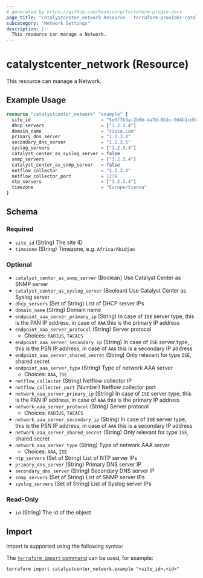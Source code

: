 ```yaml
---
# generated by https://github.com/hashicorp/terraform-plugin-docs
page_title: "catalystcenter_network Resource - terraform-provider-catalystcenter"
subcategory: "Network Settings"
description: |-
  This resource can manage a Network.
---
```


# catalystcenter_network (Resource)

This resource can manage a Network.

## Example Usage

```terraform
resource "catalystcenter_network" "example" {
  site_id                          = "5e6f7b3a-2b0b-4a7d-8b1c-0d4b1cd5e1b1"
  dhcp_servers                     = ["1.2.3.4"]
  domain_name                      = "cisco.com"
  primary_dns_server               = "1.2.3.4"
  secondary_dns_server             = "1.2.3.5"
  syslog_servers                   = ["1.2.3.4"]
  catalyst_center_as_syslog_server = false
  snmp_servers                     = ["1.2.3.4"]
  catalyst_center_as_snmp_server   = false
  netflow_collector                = "1.2.3.4"
  netflow_collector_port           = 1234
  ntp_servers                      = ["1.2.3.4"]
  timezone                         = "Europe/Vienna"
}
```

<!-- schema generated by tfplugindocs -->
## Schema

### Required

- `site_id` (String) The site ID
- `timezone` (String) Timezone, e.g. `Africa/Abidjan`

### Optional

- `catalyst_center_as_snmp_server` (Boolean) Use Catalyst Center as SNMP server
- `catalyst_center_as_syslog_server` (Boolean) Use Catalyst Center as Syslog server
- `dhcp_servers` (Set of String) List of DHCP server IPs
- `domain_name` (String) Domain name
- `endpoint_aaa_server_primary_ip` (String) In case of `ISE` server type, this is the PAN IP address, in case of `AAA` this is the primary IP address
- `endpoint_aaa_server_protocol` (String) Server protocol
  - Choices: `RADIUS`, `TACACS`
- `endpoint_aaa_server_secondary_ip` (String) In case of `ISE` server type, this is the PSN IP address, in case of `AAA` this is a secondary IP address
- `endpoint_aaa_server_shared_secret` (String) Only relevant for type `ISE`, shared secret
- `endpoint_aaa_server_type` (String) Type of network AAA server
  - Choices: `AAA`, `ISE`
- `netflow_collector` (String) Netflow collector IP
- `netflow_collector_port` (Number) Netflow collector port
- `network_aaa_server_primary_ip` (String) In case of `ISE` server type, this is the PAN IP address, in case of `AAA` this is the primary IP address
- `network_aaa_server_protocol` (String) Server protocol
  - Choices: `RADIUS`, `TACACS`
- `network_aaa_server_secondary_ip` (String) In case of `ISE` server type, this is the PSN IP address, in case of `AAA` this is a secondary IP address
- `network_aaa_server_shared_secret` (String) Only relevant for type `ISE`, shared secret
- `network_aaa_server_type` (String) Type of network AAA server
  - Choices: `AAA`, `ISE`
- `ntp_servers` (Set of String) List of NTP server IPs
- `primary_dns_server` (String) Primary DNS server IP
- `secondary_dns_server` (String) Secondary DNS server IP
- `snmp_servers` (Set of String) List of SNMP server IPs
- `syslog_servers` (Set of String) List of Syslog server IPs

### Read-Only

- `id` (String) The id of the object

## Import

Import is supported using the following syntax:

The [`terraform import` command](https://developer.hashicorp.com/terraform/cli/commands/import) can be used, for example:

```shell
terraform import catalystcenter_network.example "<site_id>,<id>"
```
